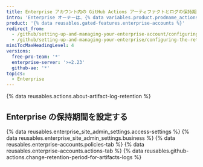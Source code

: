 ```yaml
---
title: Enterprise アカウント内の GitHub Actions アーティファクトとログの保持期間を設定する
intro: 'Enterprise オーナーは、{% data variables.product.prodname_actions %} アーティファクトの保持期間を設定して Enterprise アカウントにログインできます。'
product: '{% data reusables.gated-features.enterprise-accounts %}'
redirect_from:
  - /github/setting-up-and-managing-your-enterprise-account/configuring-the-retention-period-for-github-actions-artifacts-and-logs-in-your-enterprise-account
  - /github/setting-up-and-managing-your-enterprise/configuring-the-retention-period-for-github-actions-artifacts-and-logs-in-your-enterprise-account
miniTocMaxHeadingLevel: 4
versions:
  free-pro-team: '*'
  enterprise-server: '>=2.23'
  github-ae: '*'
topics:
  - Enterprise
---
```

{% data reusables.actions.about-artifact-log-retention %}

## Enterprise の保持期間を設定する

{% data reusables.enterprise_site_admin_settings.access-settings %}
{% data reusables.enterprise_site_admin_settings.business %}
{% data reusables.enterprise-accounts.policies-tab %}
{% data reusables.enterprise-accounts.actions-tab %}
{% data reusables.github-actions.change-retention-period-for-artifacts-logs  %}
